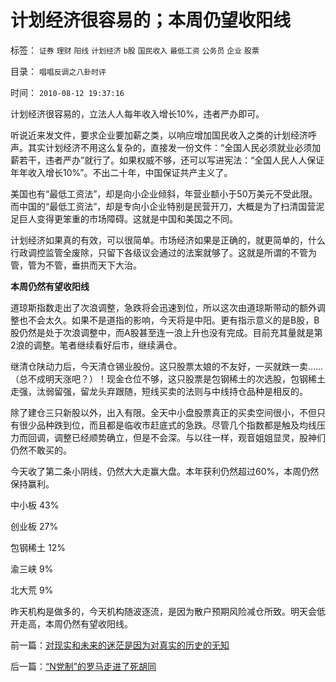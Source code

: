 # 计划经济很容易的；本周仍望收阳线

标签： `证券` `理财` `阳线` `计划经济` `b股` `国民收入` `最低工资` `公务员` `企业` `股票` 

目录： `唱唱反调之八卦时评`

时间： `2010-08-12 19:37:16`

计划经济很容易的，立法人人每年收入增长10%，违者严办即可。

听说近来发文件，要求企业要加薪之类，以响应增加国民收入之类的计划经济呼声。其实计划经济不用这么复杂的，直接发一份文件：“全国人民必须就业必须加薪若干，违者严办”就行了。如果权威不够，还可以写进宪法：“全国人民人人保证年年收入增长10%”。不出二十年，中国保证共产主义了。

美国也有“最低工资法”，却是向小企业倾斜，年营业额小于50万美元不受此限。而中国的“最低工资法”，却是专向小企业特别是民营开刀，大概是为了扫清国营泥足巨人变得更笨重的市场障碍。这就是中国和美国之不同。

计划经济如果真的有效，可以很简单。市场经济如果是正确的，就更简单的，什么行政调控监管全废除，只留下各级议会通过的法案就够了。这就是所谓的不管为管，管为不管，垂拱而天下大治。

**本周仍然有望收阳线**

道琼斯指数走出了次浪调整，急跌将会迅速到位，所以这次由道琼斯带动的额外调整也不会太久。如果不是道指的影响，今天将是中阳。更有指示意义的是B股，B股仍然是处于次浪调整中，而A股甚至连一浪上升也没有完成。目前充其量就是第2浪的调整。笔者继续看好后市，继续满仓。

继清仓陕动力后，今天清仓锡业股份。这只股票太娘的不友好，一买就跌一卖……（总不成明天涨吧？）！现金仓位不够，这只股票是包钢稀土的次选股，包钢稀土走强，汰弱留强，留龙头弃跟随，短线买卖的法则与中线持仓品种是相反的。

除了建仓三只新股以外，出入有限。全天中小盘股票真正的买卖空间很小，不但只有很少品种跌到位，而且都是临收市赶底式的急跌。尽管几个指数都是触及均线压力而回调，调整已经顺势确立，但是不会深。与以往一样，观音姐姐显灵，股神们仍然不敢买的。

今天收了第二条小阴线，仍然大大走赢大盘。本年获利仍然超过60%，本周仍然保持赢利。

中小板 43%

创业板 27%

包钢稀土 12%

渝三峡 9%

北大荒 9%

昨天机构是做多的，今天机构随波逐流，是因为散户预期风险减仓所致。明天会低开走高，本周仍然有望收阳线。



前一篇：[对现实和未来的迷茫是因为对真实的历史的无知](../../../2010/8/11/对现实和未来的迷茫是因为对真实的历史的无知.md)

后一篇：[“N党制”的罗马走进了死胡同](../../../2010/8/12/“N党制”的罗马走进了死胡同.md)